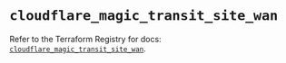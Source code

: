 # `cloudflare_magic_transit_site_wan`

Refer to the Terraform Registry for docs: [`cloudflare_magic_transit_site_wan`](https://registry.terraform.io/providers/cloudflare/cloudflare/5.1.0/docs/resources/magic_transit_site_wan).
